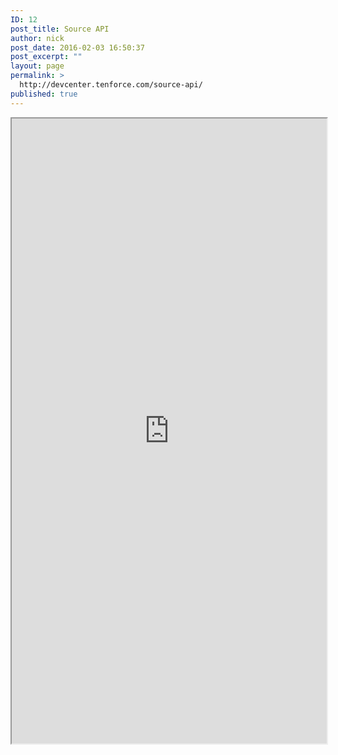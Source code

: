 ```yaml
---
ID: 12
post_title: Source API
author: nick
post_date: 2016-02-03 16:50:37
post_excerpt: ""
layout: page
permalink: >
  http://devcenter.tenforce.com/source-api/
published: true
---
```

<iframe src="http://dev.tenforce.eu/doc/html/46f71fb4-5cfa-2e96-9ad6-257e8183cd31.htm" width="100%" height="1000px"></iframe>